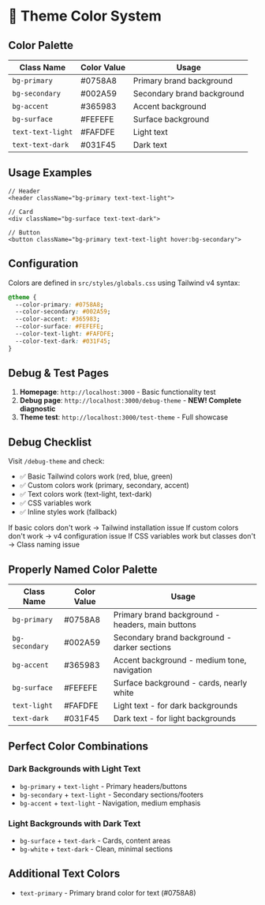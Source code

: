 # 🎨 Theme Color System

## Color Palette

| Class Name | Color Value | Usage |
|------------|-------------|-------|
| `bg-primary` | #0758A8 | Primary brand background |
| `bg-secondary` | #002A59 | Secondary brand background |
| `bg-accent` | #365983 | Accent background |
| `bg-surface` | #FEFEFE | Surface background |
| `text-text-light` | #FAFDFE | Light text |
| `text-text-dark` | #031F45 | Dark text |

## Usage Examples

```tsx
// Header
<header className="bg-primary text-text-light">

// Card
<div className="bg-surface text-text-dark">

// Button
<button className="bg-primary text-text-light hover:bg-secondary">
```

## Configuration

Colors are defined in `src/styles/globals.css` using Tailwind v4 syntax:

```css
@theme {
  --color-primary: #0758A8;
  --color-secondary: #002A59;
  --color-accent: #365983;
  --color-surface: #FEFEFE;
  --color-text-light: #FAFDFE;
  --color-text-dark: #031F45;
}
```

## Debug & Test Pages

1. **Homepage**: `http://localhost:3000` - Basic functionality test
2. **Debug page**: `http://localhost:3000/debug-theme` - **NEW! Complete diagnostic**
3. **Theme test**: `http://localhost:3000/test-theme` - Full showcase

## Debug Checklist

Visit `/debug-theme` and check:
- ✅ Basic Tailwind colors work (red, blue, green)
- ✅ Custom colors work (primary, secondary, accent)
- ✅ Text colors work (text-light, text-dark)
- ✅ CSS variables work
- ✅ Inline styles work (fallback)

If basic colors don't work → Tailwind installation issue
If custom colors don't work → v4 configuration issue
If CSS variables work but classes don't → Class naming issue

## Properly Named Color Palette

| Class Name | Color Value | Usage |
|------------|-------------|-------|
| `bg-primary` | #0758A8 | Primary brand background - headers, main buttons |
| `bg-secondary` | #002A59 | Secondary brand background - darker sections |
| `bg-accent` | #365983 | Accent background - medium tone, navigation |
| `bg-surface` | #FEFEFE | Surface background - cards, nearly white |
| `text-light` | #FAFDFE | Light text - for dark backgrounds |
| `text-dark` | #031F45 | Dark text - for light backgrounds |

## Perfect Color Combinations

### Dark Backgrounds with Light Text
- `bg-primary` + `text-light` - Primary headers/buttons
- `bg-secondary` + `text-light` - Secondary sections/footers
- `bg-accent` + `text-light` - Navigation, medium emphasis

### Light Backgrounds with Dark Text  
- `bg-surface` + `text-dark` - Cards, content areas
- `bg-white` + `text-dark` - Clean, minimal sections

## Additional Text Colors
- `text-primary` - Primary brand color for text (#0758A8)